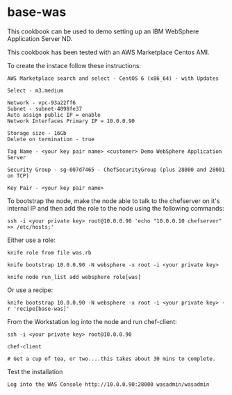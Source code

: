 # base-was

This cookbook can be used to demo setting up an IBM WebSphere Application Server ND.

This cookbook has been tested with an AWS Marketplace Centos AMI.

To create the instace follow these instructions:

	AWS Marketplace search and select - CentOS 6 (x86_64) - with Updates

	Select - m3.medium

	Network - vpc-93a22ff6
	Subnet - subnet-4098fe37
	Auto assign public IP = enable
	Network Interfaces Primary IP = 10.0.0.90

	Storage size - 16Gb
	Delete on termination - true

	Tag Name - <your key pair name> <customer> Demo WebSphere Application Server

	Security Group - sg-007d7465 - ChefSecurityGroup (plus 28000 and 28001 on TCP)

	Key Pair - <your key pair name>

To bootstrap the node, make the node able to talk to the chefserver on it's internal IP and then add the role to the node using the following commands:

	ssh -i <your private key> root@10.0.0.90 'echo "10.0.0.10 chefserver" >> /etc/hosts;'

Either use a role:

	knife role from file was.rb

	knife bootstrap 10.0.0.90 -N websphere -x root -i <your private key>
	
	knife node run_list add websphere role[was]

Or use a recipe:

	knife bootstrap 10.0.0.90 -N websphere -x root -i <your private key> -r 'recipe[base-was]'
	
From the Workstation log into the node and run chef-client:

	ssh -i <your private key> root@10.0.0.90

	chef-client

	# Get a cup of tea, or two....this takes about 30 mins to complete. 

Test the installation
	
	Log into the WAS Console http://10.0.0.90:28000 wasadmin/wasadmin
